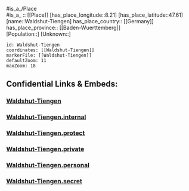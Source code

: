 ﻿---
location: [47.61,8.21] 
mapzoom: [7,12] 
mapmarker: city 
type: City
tags:
- geo/City


SpocWebEntityId: 35418
isDeleted: false
confidential: public

---
#is_a_/Place  
#is_a_ :: [[Place]] 
[has_place_longitude::8.21] 
[has_place_latitude::47.61] 
[name::Waldshut-Tiengen] 
has_place_country:: [[Germany]]  
has_place_province:: [[Baden-Wuerttemberg]]  
[Population::] 
[Unknown::] 


```leaflet
id: Waldshut-Tiengen
coordinates: [[Waldshut-Tiengen]] 
markerFile: [[Waldshut-Tiengen]] 
defaultZoom: 11 
maxZoom: 18
```


## Confidential Links & Embeds: 

### [Waldshut-Tiengen](/_public/Earth/Continent/Europe/Europe~Central/Germany/Germany~West/Baden-Wuerttemberg/City/Waldshut-Tiengen.md) 

### [Waldshut-Tiengen.internal](/_internal/Earth/Continent/Europe/Europe~Central/Germany/Germany~West/Baden-Wuerttemberg/City/Waldshut-Tiengen.internal.md) 

### [Waldshut-Tiengen.protect](/_protect/Earth/Continent/Europe/Europe~Central/Germany/Germany~West/Baden-Wuerttemberg/City/Waldshut-Tiengen.protect.md) 

### [Waldshut-Tiengen.private](/_private/Earth/Continent/Europe/Europe~Central/Germany/Germany~West/Baden-Wuerttemberg/City/Waldshut-Tiengen.private.md) 

### [Waldshut-Tiengen.personal](/_personal/Earth/Continent/Europe/Europe~Central/Germany/Germany~West/Baden-Wuerttemberg/City/Waldshut-Tiengen.personal.md) 

### [Waldshut-Tiengen.secret](/_secret/Earth/Continent/Europe/Europe~Central/Germany/Germany~West/Baden-Wuerttemberg/City/Waldshut-Tiengen.secret.md) 
